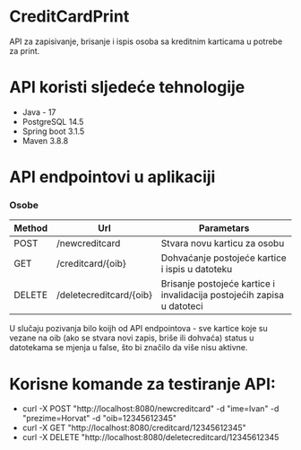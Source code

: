 # CreditCardPrint

API za zapisivanje, brisanje i ispis osoba sa kreditnim karticama u potrebe za print. 

# API koristi sljedeće tehnologije

* Java - 17
* PostgreSQL 14.5
* Spring boot 3.1.5
* Maven 3.8.8

# API endpointovi u aplikaciji

### Osobe
| Method | Url | Parametars |
| ------ | --- | ----------- |
| POST | /newcreditcard | Stvara novu karticu za osobu | ime, prezime, oib |
| GET | /creditcard/{oib} | Dohvaćanje postojeće kartice i ispis u datoteku | oib |
| DELETE | /deletecreditcard/{oib} | Brisanje postojeće kartice i invalidacija postojećih zapisa u datoteci | oib |

U slučaju pozivanja bilo koijh od API endpointova 
	- sve kartice koje su vezane na oib (ako se stvara novi zapis, briše ili dohvaća) status u datotekama se mjenja u false, što bi značilo da više nisu aktivne.

# Korisne komande za testiranje API:

  *  curl -X POST "http://localhost:8080/newcreditcard" -d "ime=Ivan" -d "prezime=Horvat" -d "oib=12345612345"
  *  curl -X GET "http://localhost:8080/creditcard/12345612345"
  *  curl -X DELETE "http://localhost:8080/deletecreditcard/12345612345

